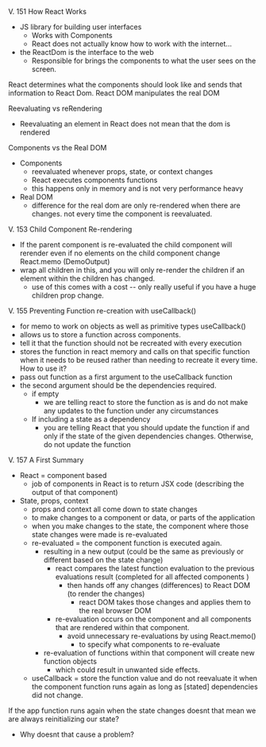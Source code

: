 V. 151 How React Works 
- JS library for building user interfaces
  - Works with Components 
  - React does not actually know how to work with the internet... 
- the ReactDom is the interface to the web
  - Responsible for brings the components to what the user sees on the screen. 

React determines what the components should look like and sends that information to React Dom.
React DOM manipulates the real DOM 

Reevaluating vs reRendering 
- Reevaluating an element in React does not mean that the dom is rendered

Components vs the Real DOM 
- Components 
  - reevaluated whenever props, state, or context changes
  - React executes components functions 
  - this happens only in memory and is not very performance heavy
- Real DOM
  - difference for the real dom are only re-rendered when there are changes. not every time the component is reevaluated.

V. 153 Child Component Re-rendering 
- If the parent component is re-evaluated the child component will rerender even if no elements on the child component change
React.memo (DemoOutput)
- wrap all children in this, and you will only re-render the children if an element within the children has changed. 
  - use of this comes with a cost -- only really useful if you have a huge children prop change. 

V. 155 Preventing Function re-creation with useCallback()
-  for memo to work on objects as well as primitive types
useCallback()
- allows us to store a function across components. 
- tell it that the function should not be recreated with every execution
- stores the function in react memory and calls on that specific function when it needs to be reused rather than needing to recreate it every time. 
How to use it? 
- pass out function as a first argument to the useCallback function
- the second argument should be the dependencies required. 
  - if empty 
    - we are telling react to store the function as is and do not make any updates to the function under any circumstances 
  - If including a state as a dependency 
    - you are telling React that you should update the function if and only if the state of the given dependencies changes. Otherwise, do not update the function 

V. 157 A First Summary
- React = component based 
  - job of components in React is to return JSX code (describing the output of that component)
- State, props, context 
  - props and context all come down to state changes 
  - to make changes to a component or data, or parts of the application 
  - when you make changes to the state, the component where those state changes were made is re-evaluated
  - re-evaluated = the component function is executed again. 
    - resulting in a new output (could be the same as previously or different based on the state change)
      - react compares the latest function evaluation to the previous evaluations result (completed for all affected components )
        - then hands off any changes (differences) to React DOM (to render the changes)
          - react DOM takes those changes and applies them to the real browser DOM 
      - re-evaluation occurs on the component and all components that are rendered within that component. 
        - avoid unnecessary re-evaluations by using React.memo()
          - to specify what components to re-evaluate 
    - re-evaluation of functions within that component will create new function objects 
      - which could result in unwanted side effects.
  - useCallback = store the function value and do not reevaluate it when the component function runs again as long as [stated] dependencies did not change.

If the app function runs again when the state changes doesnt that mean we are always reinitializing our state? 
- Why doesnt that cause a problem?